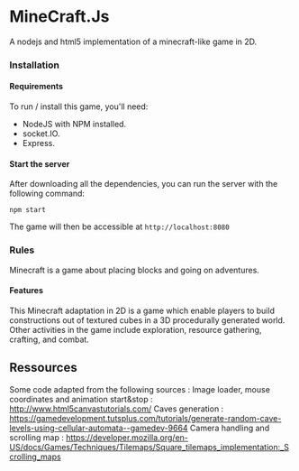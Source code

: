 # MineCraft.Js

A nodejs and html5 implementation of a minecraft-like game in 2D.

### Installation

#### Requirements
To run / install this game, you'll need:
- NodeJS with NPM installed.
- socket.IO.
- Express.

#### Start the server
After downloading all the dependencies, you can run the server with the following command:

```
npm start
```
The game will then be accessible at `http://localhost:8080`

### Rules
Minecraft is a game about placing blocks and going on adventures.

#### Features
This Minecraft adaptation in 2D is a game which enable players to build constructions out of textured cubes in a 3D procedurally generated world. Other activities in the game include exploration, resource gathering, crafting, and combat.


## Ressources
Some code adapted from the following sources :
Image loader, mouse coordinates and animation start&stop : http://www.html5canvastutorials.com/
Caves generation : https://gamedevelopment.tutsplus.com/tutorials/generate-random-cave-levels-using-cellular-automata--gamedev-9664
Camera handling and scrolling map : https://developer.mozilla.org/en-US/docs/Games/Techniques/Tilemaps/Square_tilemaps_implementation:_Scrolling_maps
